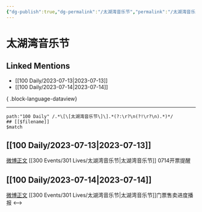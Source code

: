 ```yaml
---
{"dg-publish":true,"dg-permalink":"/太湖湾音乐节","permalink":"/太湖湾音乐节/","created":"2023-08-13T17:40:16.445+08:00","updated":"2023-08-24T18:46:06.616+08:00"}
---
```


# 太湖湾音乐节

## Linked Mentions
- [[100 Daily/2023-07-13\|2023-07-13]]
- [[100 Daily/2023-07-14\|2023-07-14]]

{ .block-language-dataview}

---

```expander
path:"100 Daily" /.*\[\[太湖湾音乐节\]\].*(?:\r?\n(?!\r?\n).*)*/
## [[$filename]]
$match
```
## [[100 Daily/2023-07-13\|2023-07-13]]
[微博正文](http://weibo.com/7314727257/N9F9ezRLD) [[300 Events/301 Lives/太湖湾音乐节\|太湖湾音乐节]] 0714开票提醒
## [[100 Daily/2023-07-14\|2023-07-14]]
[微博正文](http://weibo.com/7314727257/N9NU6A5rm) [[300 Events/301 Lives/太湖湾音乐节\|太湖湾音乐节]]门票售卖进度播报
<-->